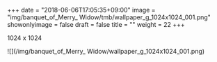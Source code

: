 +++
date = "2018-06-06T17:05:35+09:00"
image = "img/banquet_of_Merry_ Widow/tmb/wallpaper_g_1024x1024_001.png"
showonlyimage = false
draft = false
title = ""
weight = 22
+++

1024 x 1024

![](/img/banquet_of_Merry_ Widow/wallpaper_g_1024x1024_001.png)

